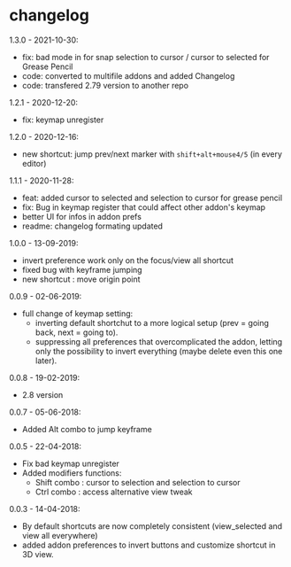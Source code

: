 # changelog

1.3.0 - 2021-10-30:

- fix: bad mode in for snap selection to cursor / cursor to selected for Grease Pencil
- code: converted to multifile addons and added Changelog
- code: transfered 2.79 version to another repo

1.2.1 - 2020-12-20:

- fix: keymap unregister

1.2.0 - 2020-12-16:

- new shortcut: jump prev/next marker with `shift+alt+mouse4/5` (in every editor)

1.1.1 - 2020-11-28:

- feat: added cursor to selected and selection to cursor for grease pencil
- fix: Bug in keymap register that could affect other addon's keymap
- better UI for infos in addon prefs
- readme: changelog formating updated

1.0.0 - 13-09-2019:

- invert preference work only on the focus/view all shortcut
- fixed bug with keyframe jumping
- new shortcut : move origin point

0.0.9 - 02-06-2019:

- full change of keymap setting:
  - inverting default shortchut to a more logical setup (prev = going back, next = going to).
  - suppressing all preferences that overcomplicated the addon, letting only the possibility to invert everything (maybe delete even this one  later).

0.0.8 - 19-02-2019:

- 2.8 version

0.0.7 - 05-06-2018:

- Added Alt combo to jump keyframe

0.0.5 - 22-04-2018:

- Fix bad keymap unregister
- Added modifiers functions:
  - Shift combo : cursor to selection and selection to cursor
  - Ctrl combo : access alternative view tweak

0.0.3 - 14-04-2018:

- By default shortcuts are now completely consistent (view_selected and view all everywhere)
- added addon preferences to invert buttons and customize shortcut in 3D view.
